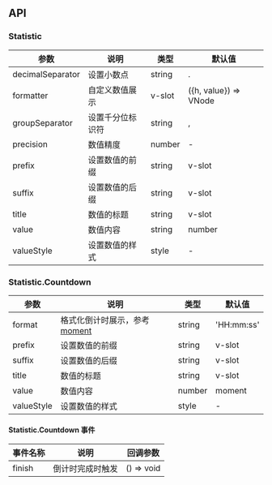 ## API 

### Statistic 

| 参数 | 说明 | 类型 | 默认值 |
| --- | --- | --- | --- |
| decimalSeparator | 设置小数点 | string | . |
| formatter | 自定义数值展示 | v-slot | ({h, value}) => VNode | - |
| groupSeparator | 设置千分位标识符 | string | , |
| precision | 数值精度 | number | - |
| prefix | 设置数值的前缀 | string | v-slot | - |
| suffix | 设置数值的后缀 | string | v-slot | - |
| title | 数值的标题 | string | v-slot | - |
| value | 数值内容 | string | number | - |
| valueStyle | 设置数值的样式 | style | - |

### Statistic.Countdown 

| 参数 | 说明 | 类型 | 默认值 |
| --- | --- | --- | --- |
| format | 格式化倒计时展示，参考 [moment](http://momentjs.com/) | string | 'HH:mm:ss' |
| prefix | 设置数值的前缀 | string | v-slot | - |
| suffix | 设置数值的后缀 | string | v-slot | - |
| title | 数值的标题 | string | v-slot | - |
| value | 数值内容 | number | moment | - |
| valueStyle | 设置数值的样式 | style | - |

#### Statistic.Countdown 事件 

| 事件名称 | 说明 | 回调参数 |
| --- | --- | --- |
| finish | 倒计时完成时触发 | () => void |